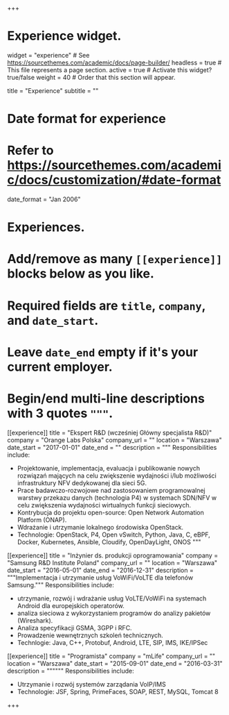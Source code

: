 +++
# Experience widget.
widget = "experience"  # See https://sourcethemes.com/academic/docs/page-builder/
headless = true  # This file represents a page section.
active = true  # Activate this widget? true/false
weight = 40  # Order that this section will appear.

title = "Experience"
subtitle = ""

# Date format for experience
#   Refer to https://sourcethemes.com/academic/docs/customization/#date-format
date_format = "Jan 2006"

# Experiences.
#   Add/remove as many `[[experience]]` blocks below as you like.
#   Required fields are `title`, `company`, and `date_start`.
#   Leave `date_end` empty if it's your current employer.
#   Begin/end multi-line descriptions with 3 quotes `"""`.
[[experience]]
  title = "Ekspert R&D (wcześniej Główny specjalista R&D)"
  company = "Orange Labs Polska"
  company_url = ""
  location = "Warszawa"
  date_start = "2017-01-01"
  date_end = ""
  description = """
  Responsibilities include:
  
  * Projektowanie, implementacja, evaluacja i publikowanie nowych rozwiązań mających na celu zwiększenie wydajności i/lub możliwości infrastruktury NFV dedykowanej dla sieci 5G. 
  * Prace badawczo-rozwojowe nad zastosowaniem programowalnej warstwy przekazu danych (technologia P4) w systemach SDN/NFV w celu zwiększenia wydajności wirtualnych funkcji sieciowych.
  * Kontrybucja do projektu open-source: Open Network Automation Platform (ONAP).
  * Wdrażanie i utrzymanie lokalnego środowiska OpenStack. 
  * Technologie: OpenStack, P4, Open vSwitch, Python, Java, C, eBPF, Docker, Kubernetes, Ansible, Cloudify, OpenDayLight, ONOS
  """

[[experience]]
  title = "Inżynier ds. produkcji oprogramowania"
  company = "Samsung R&D Institute Poland"
  company_url = ""
  location = "Warszawa"
  date_start = "2016-05-01"
  date_end = "2016-12-31"
  description = """Implementacja i utrzymanie usług VoWiFi/VoLTE dla telefonów Samsung."""
  Responsibilities include:
  
  * utrzymanie, rozwój i wdrażanie usług VoLTE/VoWiFi na systemach Android dla europejskich operatorów. 
  * analiza sieciowa z wykorzystaniem programów do analizy pakietów (Wireshark).
  * Analiza specyfikacji GSMA, 3GPP i RFC.
  * Prowadzenie wewnętrznych szkoleń technicznych. 
  * Technlogie: Java, C++, Protobuf, Android, LTE, SIP, IMS, IKE/IPSec
  
[[experience]]
  title = "Programista"
  company = "mLife"
  company_url = ""
  location = "Warszawa"
  date_start = "2015-09-01"
  date_end = "2016-03-31"
  description = """"""
  Responsibilities include:
  
  * Utrzymanie i rozwój systemów zarządania VoIP/IMS
  * Technologie: JSF, Spring, PrimeFaces, SOAP, REST, MySQL, Tomcat 8

+++
